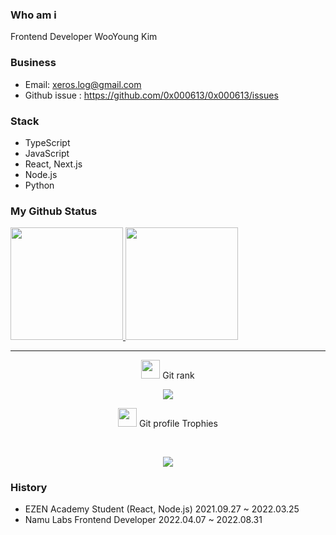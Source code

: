 ### Who am i

Frontend Developer WooYoung Kim
  
### Business
- Email: xeros.log@gmail.com
- Github issue : https://github.com/0x000613/0x000613/issues

### Stack
- TypeScript
- JavaScript
- React, Next.js
- Node.js
- Python

### My Github Status

<p aligin="center">
    <a href="https://github.com/0x000613">
        <img height="180em" src="https://github-readme-stats-eight-theta.vercel.app/api/top-langs/?username=0x000613&layout=compact&langs_count=8&theme=tokyonight"/>
        <img height="180em" src="https://github-readme-stats-eight-theta.vercel.app/api?username=0x000613&show_icons=true&theme=tokyonight&include_all_commits=true&count_private=true"/>
    </a>
</p>

<hr>
<p align="center">
    <img src="https://media.giphy.com/media/QaMcXSekUWx7aogAUr/giphy.gif" width="30" />&nbsp;Git rank
</p>
<p align="center">
    <a href="https://opgc.me/#/users/0x000613" target="_blank"><img src="https://api.opgc.me/githubs/users/0x000613/tag/?theme=basic" /></a>
</p>
<p align="center">
    <img src="https://media.giphy.com/media/QaMcXSekUWx7aogAUr/giphy.gif" width="30" />&nbsp;Git profile Trophies
</p>
<br>
<p align="center">
    <img src="https://github-profile-trophy.vercel.app/?username=0x000613&theme=juicyfresh&no-bg=true" />
</p>

### History

- EZEN Academy Student (React, Node.js) 2021.09.27 ~ 2022.03.25
- Namu Labs Frontend Developer 2022.04.07 ~ 2022.08.31











